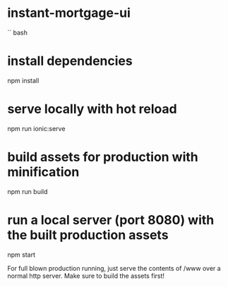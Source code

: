 # instant-mortgage-ui

`` bash
# install dependencies
npm install

# serve locally with hot reload
npm run ionic:serve

# build assets for production with minification
npm run build

# run a local server (port 8080) with the built production assets
npm start

For full blown production running, just serve the contents of /www over a normal http server. Make sure to build the assets first!
```